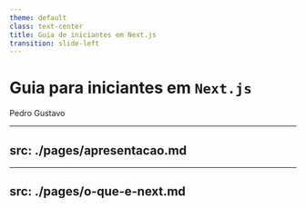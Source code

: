 ```yaml
---
theme: default
class: text-center
title: Guia de iniciantes em Next.js
transition: slide-left
---
```


# Guia para iniciantes em  `Next.js`

Pedro Gustavo

---
src: ./pages/apresentacao.md
---

---
src: ./pages/o-que-e-next.md
---
